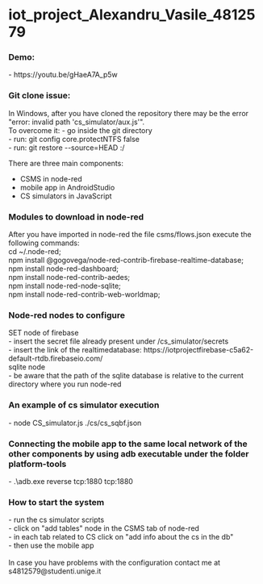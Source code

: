 # iot_project_Alexandru_Vasile_4812579


<h3>Demo:</h3>
- https://youtu.be/gHaeA7A_p5w

<h3>Git clone issue:</h3>
In Windows, after you have cloned the repository there may be the error "error: invalid path 'cs_simulator/aux.js'".<br>
To overcome it:
- go inside the git directory<br>
- run: git config core.protectNTFS false<br>
- run: git restore --source=HEAD :/


There are three main components:
- CSMS in node-red
- mobile app in AndroidStudio
- CS simulators in JavaScript

<h3>Modules to download in node-red</h3> 
After you have imported in node-red the file csms/flows.json execute the following commands:<br>
cd ~/.node-red;<br>
npm install @gogovega/node-red-contrib-firebase-realtime-database;<br>
npm install node-red-dashboard;<br>
npm install node-red-contrib-aedes;<br>
npm install node-red-node-sqlite;<br>
npm install node-red-contrib-web-worldmap;<br>

<h3>Node-red nodes to configure</h3>
SET node of firebase<br>
- insert the secret file already present under /cs_simulator/secrets<br>
- insert the link of the realtimedatabase: https://iotprojectfirebase-c5a62-default-rtdb.firebaseio.com/<br>
sqlite node<br>
- be aware that the path of the sqlite database is relative to the current directory where you run node-red


<h3>An example of cs simulator execution</h3>
- node CS_simulator.js ./cs/cs_sqbf.json

<h3>Connecting the mobile app to the same local network of the other components by using adb executable under the folder platform-tools</h3>
- .\adb.exe reverse tcp:1880 tcp:1880

<h3>How to start the system</h3>
- run the cs simulator scripts<br>
- click on "add tables" node in the CSMS tab of node-red<br>
- in each tab related to CS click on "add info about the cs in the db"<br>
- then use the mobile app<br>
<br>
In case you have problems with the configuration contact me at s4812579@studenti.unige.it
